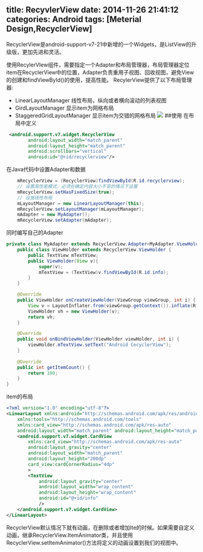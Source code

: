 title: RecyvlerView
date: 2014-11-26 21:41:12
categories: Android
tags: [Meterial Design,RecyclerView]
---
RecyclerView是android-support-v7-21中新增的一个Widgets，是ListView的升级版，更加先进和灵活。
<!--more-->
使用RecylerVIew组件，需要指定一个Adapter和布局管理器，布局管理器定位item在RecyclerView中的位置，Adapter负责重用子视图、回收视图，避免View的创建和findViewById()的使用，提高性能。
RecylerView提供了以下布局管理器:
- LinearLayoutManager 线性布局，纵向或者横向滚动的列表视图
- GirdLayoutManager 显示item为网格布局
- StaggeredGridLayoutManager 显示item为交错的网格布局
![](/img/14112601.png)
##使用
在布局中定义
```xml
 <android.support.v7.widget.RecyclerView
        android:layout_width="match_parent"
        android:layout_height="match_parent"
        android:scrollbars="vertical"
        android:id="@+id/recyclerview"/>
```
在Java代码中设置Adapter和数据
```java
 	mRecyclerView = (RecyclerView)findViewById(R.id.recyclerview);
    // 设置高性能模式，必须在确定内容大小不变的情况下设置
    mRecyclerView.setHasFixedSize(true);
    // 设施线性布局
    mLayoutManager = new LinearLayoutManager(this);
    mRecyclerView.setLayoutManager(mLayoutManager);
    mAdapter = new MyAdapter();
    mRecyclerView.setAdapter(mAdapter);
```
同时编写自己的Adapter
```java
private class MyAdapter extends RecyclerView.Adapter<MyAdapter.ViewHolder>{
    public class ViewHolder extends RecyclerView.ViewHolder {
        public TextView mTextView;
        public ViewHolder(View v){
            super(v);
            mTextView = (TextView)v.findViewById(R.id.info);
        }
    }

    @Override
    public ViewHolder onCreateViewHolder(ViewGroup viewGroup, int i) {
        View v = LayoutInflater.from(viewGroup.getContext()).inflate(R.layout.item_layout,viewGroup,false);
        ViewHolder vh = new ViewHolder(v);
        return vh;
    }

    @Override
    public void onBindViewHolder(ViewHolder viewHolder, int i) {
        viewHolder.mTextView.setText("Android CecyclerView");
    }
       
    @Override
    public int getItemCount() {
        return 100;
    }
}
```
item的布局
```xml
<?xml version="1.0" encoding="utf-8"?>
<LinearLayout xmlns:android="http://schemas.android.com/apk/res/android"
    xmlns:tools="http://schemas.android.com/tools"
    xmlns:card_view="http://schemas.android.com/apk/res-auto"
    android:layout_width="match_parent" android:layout_height="match_parent">
    <android.support.v7.widget.CardView
        xmlns:card_view="http://schemas.android.com/apk/res-auto"
        android:layout_gravity="center"
        android:layout_width="match_parent"
        android:layout_height="200dp"
        card_view:cardCornerRadius="4dp"
        >
        <TextView
            android:layout_gravity="center"
            android:layout_width="wrap_content"
            android:layout_height="wrap_content"
            android:id="@+id/info"
            />
    </android.support.v7.widget.CardView>
</LinearLayout>
```
RecyclerView默认情况下就有动画，在删除或者增加Ite的时候。如果需要自定义动画，继承RecyclerView.ItemAnimator类，并且使用RecyclerView.setItemAnimator()方法将定义的动画设置到我们的视图中。
